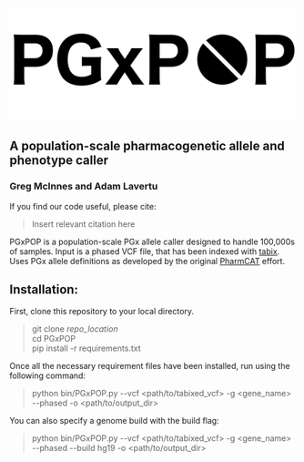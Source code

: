 ![PGX_POP_logo](logo/PGxPop_logo.png)
## A population-scale pharmacogenetic allele and phenotype caller  
### Greg McInnes and Adam Lavertu  

If you find our code useful, please cite:
> Insert relevant citation here  

PGxPOP is a population-scale PGx allele caller designed to handle 100,000s of samples. Input is a phased VCF file, that has been indexed with [tabix](http://www.htslib.org/doc/tabix.html). 
Uses PGx allele definitions as developed by the original [PharmCAT](https://github.com/PharmGKB/PharmCAT) effort.

## Installation:

First, clone this repository to your local directory.

> git clone *repo_location*  
> cd PGxPOP  
> pip install -r requirements.txt

Once all the necessary requirement files have been installed, run using the following command:

> python bin/PGxPOP.py --vcf <path/to/tabixed_vcf> -g <gene_name> --phased -o <path/to/output_dir>

You can also specify a genome build with the build flag:

> python bin/PGxPOP.py --vcf <path/to/tabixed_vcf> -g <gene_name> --phased --build hg19 -o <path/to/output_dir>


